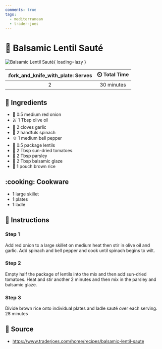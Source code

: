 ```yaml
---
comments: true
tags:
  - mediterranean
  - trader-joes
---
```

# :ear_of_rice: Balsamic Lentil Sauté

![Balsamic Lentil Sauté](../assets/images/balsamic-lentil-sauté.png){ loading=lazy }

| :fork_and_knife_with_plate: Serves | :timer_clock: Total Time |
|:----------------------------------:|:-----------------------: |
| 2 | 30 minutes |

## :salt: Ingredients

- :onion: 0.5 medium red onion
- :olive: 1 Tbsp olive oil
- :garlic: 2 cloves garlic
- :leafy_green: 2 handfuls spinach
- :bell_pepper: 1 medium bell pepper
- :ear_of_rice: 0.5 package lentils
- :tomato: 2 Tbsp sun-dried tomatoes
- :herb: 2 Tbsp parsley
- :sake: 2 Tbsp balsamic glaze
- :rice: 1 pouch brown rice

## :cooking: Cookware

- 1 large skillet
- 1 plates
- 1 ladle

## :pencil: Instructions

### Step 1

Add red onion to a large skillet on medium heat then stir in olive oil and garlic. Add spinach and bell pepper and cook
until spinach begins to wilt.

### Step 2

Empty half the package of lentils into the mix and then add sun-dried tomatoes. Heat and stir another 2 minutes and then
mix in the parsley and balsamic glaze.

### Step 3

Divide brown rice onto individual plates and ladle sauté over each serving. 28 minutes

## :link: Source

- <https://www.traderjoes.com/home/recipes/balsamic-lentil-saute>
